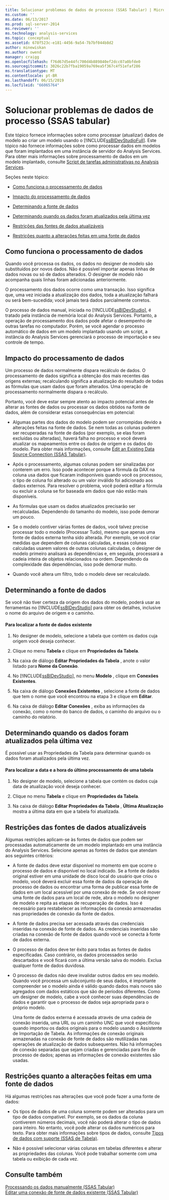 ```yaml
---
title: Solucionar problemas de dados de processo (SSAS Tabular) | Microsoft Docs
ms.custom: ''
ms.date: 06/13/2017
ms.prod: sql-server-2014
ms.reviewer: ''
ms.technology: analysis-services
ms.topic: conceptual
ms.assetid: 678f523c-e181-4456-9a54-7b7bf044b8d2
author: minewiskan
ms.author: owend
manager: craigg
ms.openlocfilehash: f76d67d5e44fc700d4b889840ef2dcc07a0bfde0
ms.sourcegitcommit: 3026c22b7fba19059a769ea5f367c4f51efaf286
ms.translationtype: MT
ms.contentlocale: pt-BR
ms.lasthandoff: 06/15/2019
ms.locfileid: "66065764"
---
```

# <a name="troubleshoot-process-data-ssas-tabular"></a>Solucionar problemas de dados de processo (SSAS tabular)
  Este tópico fornece informações sobre como processar (atualizar) dados de modelo ao criar um modelo usando o [!INCLUDE[ssBIDevStudioFull](../includes/ssbidevstudiofull-md.md)]. Este tópico não fornece informações sobre como processar dados em modelos que foram implantados em uma instância de servidor do Analysis Services. Para obter mais informações sobre processamento de dados em um modelo implantado, consulte [Script de tarefas administrativas no Analysis Services](script-administrative-tasks-in-analysis-services.md).  
  
 Seções neste tópico:  
  
-   [Como funciona o processamento de dados](#bkmk_how_df_works)  
  
-   [Impacto do processamento de dados](#bkmk_impact_of_df)  
  
-   [Determinando a fonte de dados](#bkmk_det_source)  
  
-   [Determinando quando os dados foram atualizados pela última vez](#bkmk_det_last_ref)  
  
-   [Restrições das fontes de dados atualizáveis](#bkmk_restrictions)  
  
-   [Restrições quanto a alterações feitas em uma fonte de dados](#bkmk_rest_changes)  
  
##  <a name="bkmk_how_df_works"></a> Como funciona o processamento de dados  
 Quando você processa os dados, os dados no designer de modelo são substituídos por novos dados. Não é possível importar apenas linhas de dados novas ou só de dados alterados. O designer de modelo não acompanha quais linhas foram adicionadas anteriormente.  
  
 O processamento dos dados ocorre como uma transação. Isso significa que, uma vez iniciada a atualização dos dados, toda a atualização falhará ou será bem-sucedida; você jamais terá dados parcialmente corretos.  
  
 O processo de dados manual, iniciada no [!INCLUDE[ssBIDevStudio](../includes/ssbidevstudio-md.md)], é tratado pela instância de memória local do Analysis Services. Portanto, a operação de processamento dos dados pode afetar o desempenho de outras tarefas no computador. Porém, se você agendar o processo automático de dados em um modelo implantado usando um script, a instância do Analysis Services gerenciará o processo de importação e seu controle de tempo.  
  
##  <a name="bkmk_impact_of_df"></a> Impacto do processamento de dados  
 Um processo de dados normalmente dispara recálculo de dados.  O processamento de dados significa a obtenção dos mais recentes das origens externas; recalculando significa a atualização do resultado de todas as fórmulas que usam dados que foram alterados. Uma operação de processamento normalmente dispara o recálculo.  
  
 Portanto, você deve estar sempre atento ao impacto potencial antes de alterar as fontes de dados ou processar os dados obtidos na fonte de dados, além de considerar estas consequências em potencial:  
  
-   Algumas partes dos dados do modelo podem ser corrompidas devido a alterações feitas na fonte de dados. Se nem todas as colunas puderem ser recuperadas na fonte de dados (por exemplo, se elas foram excluídas ou alteradas), haverá falha no processo e você deverá atualizar os mapeamentos entre os dados de origem e os dados do modelo. Para obter mais informações, consulte [Edit an Existing Data Source Connection &#40;SSAS Tabular&#41;](edit-an-existing-data-source-connection-ssas-tabular.md).  
  
-   Após o processamento, algumas colunas podem ser sinalizadas por conterem um erro. Isso pode acontecer porque a fórmula da DAX na coluna usa dados que ficaram indisponíveis quando você os processou, o tipo de coluna foi alterado ou um valor inválido foi adicionado aos dados externos. Para resolver o problema, você poderá editar a fórmula ou excluir a coluna se for baseada em dados que não estão mais disponíveis.  
  
-   As fórmulas que usam os dados atualizados precisarão ser recalculadas. Dependendo do tamanho do modelo, isso pode demorar um pouco.  
  
-   Se o modelo contiver várias fontes de dados, você talvez precise processar todo o modelo (Processar Tudo), mesmo que apenas uma fonte de dados externa tenha sido alterada. Por exemplo, se você criar medidas que dependem de colunas calculadas, e essas colunas calculadas usarem valores de outras colunas calculadas, o designer de modelo primeiro analisará as dependências e, em seguida, processará a cadeia inteira de objetos relacionados na ordem. Dependendo da complexidade das dependências, isso pode demorar muito.  
  
-   Quando você altera um filtro, todo o modelo deve ser recalculado.  
  
##  <a name="bkmk_det_source"></a> Determinando a fonte de dados  
 Se você não tiver certeza da origem dos dados do modelo, poderá usar as ferramentas no [!INCLUDE[ssBIDevStudio](../includes/ssbidevstudio-md.md)] para obter os detalhes, inclusive o nome do arquivo de origem e o caminho.  
  
#### <a name="to-find-the-source-of-existing-data"></a>Para localizar a fonte de dados existente  
  
1.  No designer de modelo, selecione a tabela que contém os dados cuja origem você deseja conhecer.  
  
2.  Clique no menu **Tabela** e clique em **Propriedades da Tabela**.  
  
3.  Na caixa de diálogo **Editar Propriedades da Tabela** , anote o valor listado para **Nome da Conexão**.  
  
4.  No [!INCLUDE[ssBIDevStudio](../includes/ssbidevstudio-md.md)], no menu **Modelo** , clique em **Conexões Existentes**.  
  
5.  Na caixa de diálogo **Conexões Existentes** , selecione a fonte de dados que tem o nome que você encontrou na etapa 3 e clique em **Editar**.  
  
6.  Na caixa de diálogo **Editar Conexões** , exiba as informações da conexão, como o nome do banco de dados, o caminho do arquivo ou o caminho do relatório.  
  
##  <a name="bkmk_det_last_ref"></a> Determinando quando os dados foram atualizados pela última vez  
 É possível usar as Propriedades da Tabela para determinar quando os dados foram atualizados pela última vez.  
  
#### <a name="to-find-the-date-and-time-that-a-table-was-last-processed"></a>Para localizar a data e a hora do último processamento de uma tabela  
  
1.  No designer de modelo, selecione a tabela que contém os dados cuja data de atualização você deseja conhecer.  
  
2.  Clique no menu **Tabela** e clique em **Propriedades da Tabela**.  
  
3.  Na caixa de diálogo **Editar Propriedades da Tabela** , **Última Atualização** mostra a última data em que a tabela foi atualizada.  
  
##  <a name="bkmk_restrictions"></a> Restrições das fontes de dados atualizáveis  
 Algumas restrições aplicam-se às fontes de dados que podem ser processadas automaticamente de um modelo implantado em uma instância do Analysis Services. Selecione apenas as fontes de dados que atendam aos seguintes critérios:  
  
-   A fonte de dados deve estar disponível no momento em que ocorre o processo de dados e disponível no local indicado. Se a fonte de dados original estiver em uma unidade de disco local do usuário que criou o modelo, você deverá excluir essa fonte de dados da operação de processo de dados ou encontrar uma forma de publicar essa fonte de dados em um local acessível por uma conexão de rede. Se você mover uma fonte de dados para um local de rede, abra o modelo no designer de modelo e repita as etapas de recuperação de dados. Isso é necessário para restabelecer as informações da conexão armazenadas nas propriedades de conexão da fonte de dados.  
  
-   A fonte de dados precisa ser acessada através das credenciais inseridas na conexão de fonte de dados. As credenciais inseridas são criadas na conexão de fonte de dados quando você se conecta à fonte de dados externa.  
  
-   O processo de dados deve ter êxito para todas as fontes de dados especificadas. Caso contrário, os dados processados serão descartados e você ficará com a última versão salva do modelo. Exclua qualquer fonte de dados duvidosa.  
  
-   O processo de dados não deve invalidar outros dados em seu modelo. Quando você processa um subconjunto de seus dados, é importante compreender se o modelo ainda é válido quando dados mais novos são agregados com dados estáticos que são de períodos diferentes. Como um designer de modelo, cabe a você conhecer suas dependências de dados e garantir que o processo de dados seja apropriada para o próprio modelo.  
  
     Uma fonte de dados externa é acessada através de uma cadeia de conexão inserida, uma URL ou um caminho UNC que você especificou quando importou os dados originais para o modelo usando o Assistente de Importação de Tabela. As informações de conexão originais armazenadas na conexão de fonte de dados são reutilizadas nas operações de atualização de dados subsequentes. Não há informações de conexão separadas que sejam criadas e gerenciadas para fins de processo de dados; apenas as informações de conexão existentes são usadas.  
  
##  <a name="bkmk_rest_changes"></a> Restrições quanto a alterações feitas em uma fonte de dados  
 Há algumas restrições nas alterações que você pode fazer a uma fonte de dados:  
  
-   Os tipos de dados de uma coluna somente podem ser alterados para um tipo de dados compatível. Por exemplo, se os dados da coluna contiverem números decimais, você não poderá alterar o tipo de dados para inteiro. No entanto, você pode alterar os dados numéricos para texto. Para obter mais informações sobre tipos de dados, consulte [Tipos de dados com suporte &#40;SSAS de Tabela&#41;](tabular-models/data-types-supported-ssas-tabular.md).  
  
-   Não é possível selecionar várias colunas em tabelas diferentes e alterar as propriedades das colunas. Você pode trabalhar somente com uma tabela ou exibição de cada vez.  
  
## <a name="see-also"></a>Consulte também  
 [Processando os dados manualmente &#40;SSAS Tabular&#41;](manually-process-data-ssas-tabular.md)   
 [Editar uma conexão de fonte de dados existente &#40;SSAS Tabular&#41;](edit-an-existing-data-source-connection-ssas-tabular.md)  
  
  
